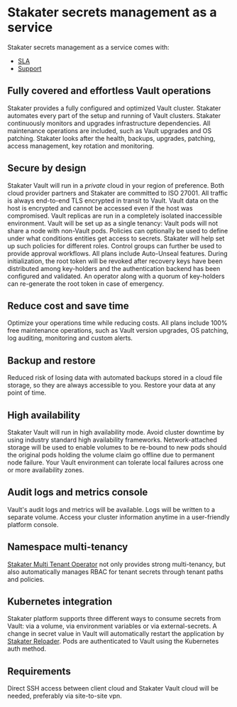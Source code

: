 # Stakater secrets management as a service

Stakater secrets management as a service comes with:

* [SLA](https://docs.stakater.com/content/saap-sla/saap-sla.html)
* [Support](https://docs.stakater.com/content/sre/support/support.html)

## Fully covered and effortless Vault operations

Stakater provides a fully configured and optimized Vault cluster. Stakater automates every part of the setup and running of Vault clusters. Stakater continuously monitors and upgrades infrastructure dependencies. All maintenance operations are included, such as Vault upgrades and OS patching. Stakater looks after the health, backups, upgrades, patching, access management, key rotation and monitoring.

## Secure by design

Stakater Vault will run in a _private_ cloud in your region of preference. Both cloud provider partners and Stakater are committed to ISO 27001. All traffic is always end-to-end TLS encrypted in transit to Vault. Vault data on the host is encrypted and cannot be accessed even if the host was compromised. Vault replicas are run in a completely isolated inaccessible environment. Vault will be set up as a single tenancy: Vault pods will not share a node with non-Vault pods. Policies can optionally be used to define under what conditions entities get access to secrets. Stakater will help set up such policies for different roles. Control groups can further be used to provide approval workflows. All plans include Auto-Unseal features. During initialization, the root token will be revoked after recovery keys have been distributed among key-holders and the authentication backend has been configured and validated. An operator along with a quorum of key-holders can re-generate the root token in case of emergency.

## Reduce cost and save time

Optimize your operations time while reducing costs. All plans include 100% free maintenance operations, such as Vault version upgrades, OS patching, log auditing, monitoring and custom alerts.

## Backup and restore

Reduced risk of losing data with automated backups stored in a cloud file storage, so they are always accessible to you. Restore your data at any point of time.

## High availability

Stakater Vault will run in high availability mode. Avoid cluster downtime by using industry standard high availability frameworks. Network-attached storage will be used to enable volumes to be re-bound to new pods should the original pods holding the volume claim go offline due to permanent node failure. Your Vault environment can tolerate local failures across one or more availability zones.

## Audit logs and metrics console

Vault's audit logs and metrics will be available. Logs will be written to a separate volume. Access your cluster information anytime in a user-friendly platform console.

## Namespace multi-tenancy

[Stakater Multi Tenant Operator](https://docs.stakater.com/mto/main/index.html) not only provides strong multi-tenancy, but also automatically manages RBAC for tenant secrets through tenant paths and policies.

## Kubernetes integration

Stakater platform supports three different ways to consume secrets from Vault: via a volume, via environment variables or via external-secrets. A change in secret value in Vault will automatically restart the application by [Stakater Reloader](https://github.com/stakater/Reloader). Pods are authenticated to Vault using the Kubernetes auth method.

## Requirements

Direct SSH access between client cloud and Stakater Vault cloud will be needed, preferably via site-to-site vpn.
